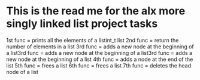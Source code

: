 This is the read me for the alx more singly linked list project tasks
===============================================================================
1st func =  prints all the elements of a listint_t list
2nd func = return the number of elements in a list
3rd func = adds a new node at the beginning of a list3rd func = adds a new node at the beginning of a list3rd func = adds a new node at the beginning of a list
4th func = adds a node at the end of the list
5th func = frees a list
6th func = frees a list
7th func = deletes the head node of a list
